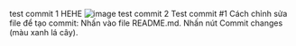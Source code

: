 test commit 1 
HEHE
![image](https://github.com/user-attachments/assets/6cab2af2-b957-4898-9031-eeb50f43f0ff)
test commit 2
Test commit #1
Cách chỉnh sửa file để tạo commit:
Nhấn vào file README.md.
Nhấn nút Commit changes (màu xanh lá cây).
